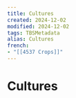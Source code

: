 ```yaml
---
title: Cultures
created: 2024-12-02
modified: 2024-12-02
tags: TBSMetadata
alias: Cultures
french:
- "[[4537 Crops]]"
---
```

# Cultures
